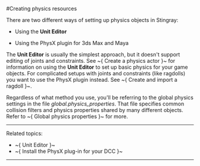 ﻿#Creating physics resources

There are two different ways of setting up physics objects in Stingray:

- Using the **Unit Editor**

- Using the PhysX plugin for 3ds Max and Maya

The **Unit Editor** is usually the simplest approach, but it doesn't support editing of joints and constraints. See ~{ Create a physics actor }~ for information on using the **Unit Editor** to set up basic physics for your game objects. For complicated setups with joints and constraints (like ragdolls) you want to use the PhysX plugin instead. See ~{ Create and import a ragdoll }~.

Regardless of what method you use, you'll be referring to the global physics settings in the file *global.physics_properties*. That file specifies common collision filters and physics properties shared by many different objects. Refer to ~{ Global physics properties }~ for more.

---
Related topics:
-	~{ Unit Editor }~
-	~{ Install the PhysX plug-in for your DCC }~
---
